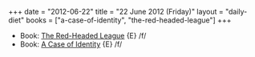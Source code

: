 +++
date = "2012-06-22"
title = "22 June 2012 (Friday)"
layout = "daily-diet"
books = ["a-case-of-identity", "the-red-headed-league"]
+++


* Book: [The Red-Headed League](/books/the-red-headed-league) {E} /f/
* Book: [A Case of Identity](/books/a-case-of-identity) {E} /f/